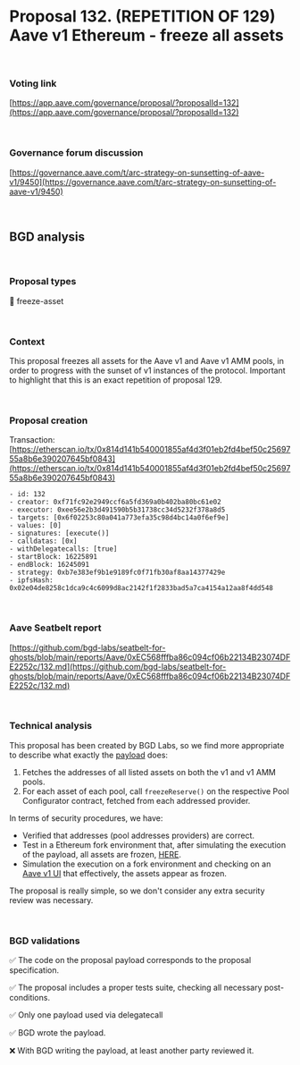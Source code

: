# Proposal 132. (REPETITION OF 129) Aave v1 Ethereum - freeze all assets

<br>

### Voting link

[https://app.aave.com/governance/proposal/?proposalId=132](https://app.aave.com/governance/proposal/?proposalId=132)

<br>

### Governance forum discussion

[https://governance.aave.com/t/arc-strategy-on-sunsetting-of-aave-v1/9450](https://governance.aave.com/t/arc-strategy-on-sunsetting-of-aave-v1/9450)

<br>

## BGD analysis

<br>

### Proposal types

:ice_cube: freeze-asset

<br>

### Context

This proposal freezes all assets for the Aave v1 and Aave v1 AMM pools, in order to progress with the sunset of v1 instances of the protocol.
Important to highlight that this is an exact repetition of proposal 129.


<br>

### Proposal creation

Transaction: [https://etherscan.io/tx/0x814d141b540001855af4d3f01eb2fd4bef50c2569755a8b6e390207645bf0843](https://etherscan.io/tx/0x814d141b540001855af4d3f01eb2fd4bef50c2569755a8b6e390207645bf0843)

```
- id: 132
- creator: 0xf71fc92e2949ccf6a5fd369a0b402ba80bc61e02
- executor: 0xee56e2b3d491590b5b31738cc34d5232f378a8d5
- targets: [0x6f02253c80a041a773efa35c98d4bc14a0f6ef9e]
- values: [0]
- signatures: [execute()]
- calldatas: [0x]
- withDelegatecalls: [true]
- startBlock: 16225891
- endBlock: 16245091
- strategy: 0xb7e383ef9b1e9189fc0f71fb30af8aa14377429e
- ipfsHash: 0x02e04de8258c1dca9c4c6099d8ac2142f1f2833bad5a7ca4154a12aa8f4dd548
```

<br>

### Aave Seatbelt report

[https://github.com/bgd-labs/seatbelt-for-ghosts/blob/main/reports/Aave/0xEC568fffba86c094cf06b22134B23074DFE2252c/132.md](https://github.com/bgd-labs/seatbelt-for-ghosts/blob/main/reports/Aave/0xEC568fffba86c094cf06b22134B23074DFE2252c/132.md)


<br>

### Technical analysis

This proposal has been created by BGD Labs, so we find more appropriate to describe what exactly the [payload](https://etherscan.io/address/0x6f02253c80a041a773efa35c98d4bc14a0f6ef9e#code) does:
1. Fetches the addresses of all listed assets on both the v1 and v1 AMM pools.
2. For each asset of each pool, call `freezeReserve()` on the respective Pool Configurator contract, fetched from each addressed provider.

In terms of security procedures, we have:
- Verified that addresses (pool addresses providers) are correct.
- Test in a Ethereum fork environment that, after simulating the execution of the payload, all assets are frozen, [HERE](https://github.com/bgd-labs/aave-proposal-freeze-v1/blob/master/tests/ProposalPayloadAaveFreezeV1.t.sol).
- Simulation the execution on a fork environment and checking on an [Aave v1 UI](https://app-v1.aave.com/) that effectively, the assets appear as frozen.

The proposal is really simple, so we don't consider any extra security review was necessary.

<br>

### BGD validations

:white_check_mark: The code on the proposal payload corresponds to the proposal specification.

:white_check_mark: The proposal includes a proper tests suite, checking all necessary post-conditions.

:white_check_mark: Only one payload used via delegatecall

:white_check_mark: BGD wrote the payload.

:x: With BGD writing the payload, at least another party reviewed it.
